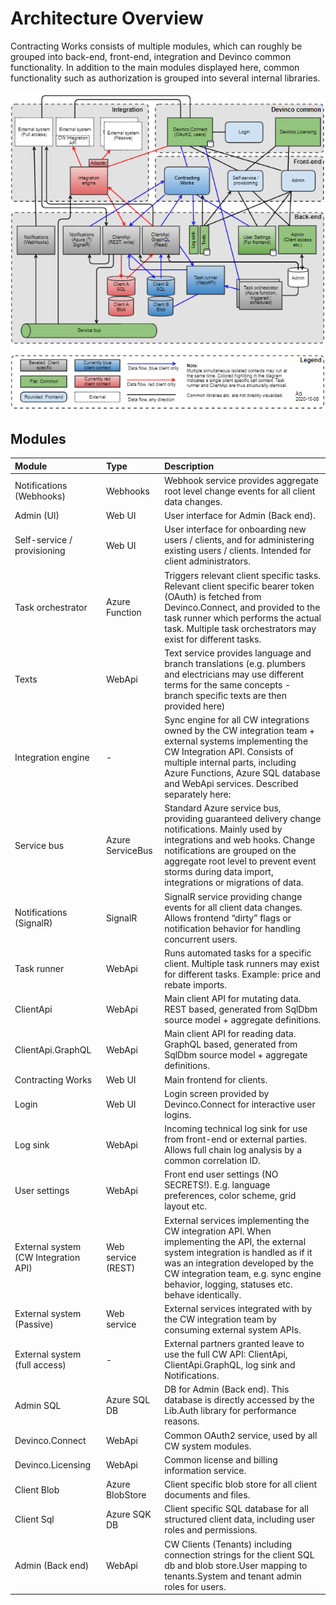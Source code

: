 # Architecture Overview
Contracting Works consists of multiple modules, which can roughly be grouped into back-end, front-end, integration and Devinco common functionality. In addition to the main modules displayed here, common functionality such as authorization is grouped into several internal libraries.

![](Images/SystemArchitecture.png)

## Modules

| **Module**                           | **Type**           | **Description**                                              |
| :----------------------------------- | :----------------- | :----------------------------------------------------------- |
| Notifications (Webhooks)             | Webhooks           | Webhook service provides aggregate root level change events for all client data changes. |
| Admin (UI)                           | Web UI             | User interface for Admin (Back end).                         |
| Self-service / provisioning          | Web UI             | User interface for onboarding new users / clients, and for administering existing users / clients. Intended for client administrators. |
| Task orchestrator                    | Azure Function     | Triggers relevant client specific tasks. Relevant client specific bearer token (OAuth) is fetched from Devinco.Connect, and provided to the task runner which performs the actual task. Multiple task orchestrators may exist for different tasks. |
| Texts                                | WebApi             | Text service provides language and branch translations (e.g. plumbers and electricians may use different terms for the same concepts - branch specific texts are then provided here) |
| Integration engine                   | -                  | Sync engine for all CW integrations owned by the CW integration team + external systems implementing the CW Integration API. Consists of multiple internal parts, including Azure Functions, Azure SQL database and WebApi services. Described separately here: |
| Service bus                          | Azure ServiceBus   | Standard Azure service bus, providing guaranteed delivery change notifications. Mainly used by integrations and web hooks. Change notifications are grouped on the aggregate root level to prevent event storms during data import, integrations or migrations of data. |
| Notifications (SignalR)              | SignalR            | SignalR service providing change events for all client data changes. Allows frontend “dirty” flags or notification behavior for handling concurrent users. |
| Task runner                          | WebApi             | Runs automated tasks for a specific client. Multiple task runners may exist for different tasks. Example: price and rebate imports. |
| ClientApi                            | WebApi             | Main client API for mutating data. REST based, generated from SqlDbm source model + aggregate definitions. |
| ClientApi.GraphQL                    | WebApi             | Main client API for reading data. GraphQL based, generated from SqlDbm source model + aggregate definitions. |
| Contracting Works                    | Web UI             | Main frontend for clients.                                   |
| Login                                | Web UI             | Login screen provided by Devinco.Connect for interactive user logins. |
| Log sink                             | WebApi             | Incoming technical log sink for use from front-end or external parties. Allows full chain log analysis by a common correlation ID. |
| User settings                        | WebApi             | Front end user settings (NO SECRETS!). E.g. language preferences, color scheme, grid layout etc. |
| External system (CW Integration API) | Web service (REST) | External services implementing the CW integration API. When implementing the API, the external system integration is handled as if it was an integration developed by the CW integration team, e.g. sync engine behavior, logging, statuses etc. behave identically. |
| External system (Passive)            | Web service        | External services integrated with by the CW integration team by consuming external system APIs. |
| External system (full access)        | -                  | External partners granted leave to use the full CW API: ClientApi, ClientApi.GraphQL, log sink and Notifications. |
| Admin SQL                            | Azure SQL DB       | DB for Admin (Back end). This database is directly accessed by the Lib.Auth library for performance reasons. |
| Devinco.Connect                      | WebApi             | Common OAuth2 service, used by all CW system modules.        |
| Devinco.Licensing                    | WebApi             | Common license and billing information service.              |
| Client Blob                          | Azure BlobStore    | Client specific blob store for all client documents and files. |
| Client Sql                           | Azure SQK DB       | Client specific SQL database for all structured client data, including user roles and permissions. |
| Admin (Back end)                     | WebApi             | CW Clients (Tenants) including connection strings for the client SQL db and blob store.User mapping to tenants.System and tenant admin roles for users. |
